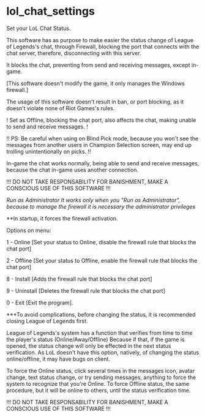 # lol_chat_settings
Set your LoL Chat Status.

This software has as purpose to make easier the status change of League of Legends's chat, through Firewall, blocking the port that connects with the chat server, therefore, disconnecting with this server.

It blocks the chat, preventing from send and receiving messages, except in-game.

[This software doesn't modify the game, it only manages the Windows firewall.]

The usage of this software doesn't result in ban, or port blocking, as it doesn't violate none of Riot Games's rules.

! Set as Offline, blocking the chat port, also affects the chat, making unable to send and receive messages. !

!! PS: Be careful when using on Blind Pick mode, because you won't see the messages from another users in Champion Selection screen, may end up trolling unintentionally on picks. !!

In-game the chat works normally, being able to send and receive messages, because the chat in-game uses another connection.

!!! DO NOT TAKE RESPONSABILITY FOR BANISHMENT, MAKE A CONSCIOUS USE OF THIS SOFTWARE !!!


*Run as Administrator
It works only when you "Run as Administrator", because to manage the firewall it is necessary the administrator privileges*

**In startup, it forces the firewall activation.

Options on menu:

1 - Online 
[Set your status to Online, disable the firewall rule that blocks the chat port]

2 - Offline
[Set your status to Offline, enable the firewall rule that blocks the chat port]

8 - Install
[Adds the firewall rule that blocks the chat port]

9 - Uninstall
[Deletes the firewall rule that blocks the chat port]

0 - Exit
[Exit the program].

***To avoid complications, before changing the status, it is recommended closing League of Legends first.

League of Legends's system has a function that verifies from time to time the player's status (Online/Away/Offline)
Because if that, if the game is opened, the status change will only be effected in the next status verification.
As LoL doesn't have this option, natively, of changing the status online/offline, it may have bugs on client.

To force the Online status, click several times in the messages icon, avatar change, text status change, or try sending messages, anything to force the system to recognize that you're Online.
To force Offline status, the same procedure, but it will be online to others, until the status verification time. 

!!! DO NOT TAKE RESPONSABILITY FOR BANISHMENT, MAKE A CONSCIOUS USE OF THIS SOFTWARE !!!
